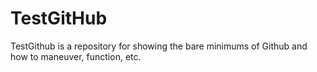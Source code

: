 # TestGitHub
TestGithub is a repository for showing the bare minimums of Github and how to maneuver, function, etc.

